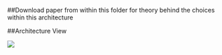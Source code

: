 ##Download paper from within this folder for theory behind the choices within this architecture

##Architecture View

![](images/table%20pvznFl2.png)
